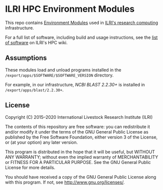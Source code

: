 # ILRI HPC Environment Modules
This repo contains [Environment Modules](http://modules.sourceforge.net) used in [ILRI's research computing](https://hpc.ilri.cgiar.org/) infrastructure.

For a full list of software, including build and usage instructions, see the [list of software](https://hpc.ilri.cgiar.org/list-of-software) on ILRI's HPC wiki.

## Assumptions
These modules load and unload programs installed in the `/export/apps/$SOFTWARE/$SOFTWARE_VERSION` directory.

For example, in our infrastructure, *NCBI BLAST 2.2.30+* is installed in `/export/apps/blast/2.2.30+`.

## License
Copyright (C) 2015–2020 International Livestock Research Institute (ILRI)

The contents of this repository are free software: you can redistribute
it and/or modify it under the terms of the GNU General Public License
as published by the Free Software Foundation, either version 3 of the
License, or (at your option) any later version.

This program is distributed in the hope that it will be useful,
but WITHOUT ANY WARRANTY; without even the implied warranty of
MERCHANTABILITY or FITNESS FOR A PARTICULAR PURPOSE.  See the
GNU General Public License for more details.

You should have received a copy of the GNU General Public License
along with this program.  If not, see <http://www.gnu.org/licenses/>.
